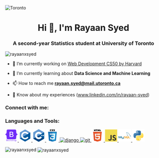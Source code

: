 <img height="350" width="1000" alt="Toronto" src="https://travel2next.com/wp-content/uploads/toronto-at-night-2.jpg">

<h1 align="center">Hi 👋, I'm Rayaan Syed</h1>
<h3 align="center">A second-year Statistics student at University of Toronto</h3>

<p align="left"> <img src="https://komarev.com/ghpvc/?username=rayaanxsyed&label=Profile%20views&color=0e75b6&style=flat" alt="rayaanxsyed" /> </p>

- 🔭 I’m currently working on [Web Development CS50 by Harvard](https://github.com/rayaanxsyed/Web-Development-CS50)

- 🌱 I’m currently learning about **Data Science and Machine Learning**

- 📫 How to reach me **rayaan.syed@mail.utoronto.ca**

- 📄 Know about my experiences (www.linkedin.com/in/rayaan-syed)

<h3 align="left">Connect with me:</h3>
<p align="left">
</p>

<h3 align="left">Languages and Tools:</h3>
<p align="left"> <a href="https://getbootstrap.com" target="_blank" rel="noreferrer"> <img src="https://raw.githubusercontent.com/devicons/devicon/master/icons/bootstrap/bootstrap-plain-wordmark.svg" alt="bootstrap" width="40" height="40"/> </a> <a href="https://www.cprogramming.com/" target="_blank" rel="noreferrer"> <img src="https://raw.githubusercontent.com/devicons/devicon/master/icons/c/c-original.svg" alt="c" width="40" height="40"/> </a> <a href="https://www.w3schools.com/cpp/" target="_blank" rel="noreferrer"> <img src="https://raw.githubusercontent.com/devicons/devicon/master/icons/cplusplus/cplusplus-original.svg" alt="cplusplus" width="40" height="40"/> </a> <a href="https://www.w3schools.com/css/" target="_blank" rel="noreferrer"> <img src="https://raw.githubusercontent.com/devicons/devicon/master/icons/css3/css3-original-wordmark.svg" alt="css3" width="40" height="40"/> </a> <a href="https://www.djangoproject.com/" target="_blank" rel="noreferrer"> <img src="https://cdn.worldvectorlogo.com/logos/django.svg" alt="django" width="40" height="40"/> </a> <a href="https://git-scm.com/" target="_blank" rel="noreferrer"> <img src="https://www.vectorlogo.zone/logos/git-scm/git-scm-icon.svg" alt="git" width="40" height="40"/> </a> <a href="https://www.w3.org/html/" target="_blank" rel="noreferrer"> <img src="https://raw.githubusercontent.com/devicons/devicon/master/icons/html5/html5-original-wordmark.svg" alt="html5" width="40" height="40"/> </a> <a href="https://developer.mozilla.org/en-US/docs/Web/JavaScript" target="_blank" rel="noreferrer"> <img src="https://raw.githubusercontent.com/devicons/devicon/master/icons/javascript/javascript-original.svg" alt="javascript" width="40" height="40"/> </a> <a href="https://www.mysql.com/" target="_blank" rel="noreferrer"> <img src="https://raw.githubusercontent.com/devicons/devicon/master/icons/mysql/mysql-original-wordmark.svg" alt="mysql" width="40" height="40"/> </a> <a href="https://www.python.org" target="_blank" rel="noreferrer"> <img src="https://raw.githubusercontent.com/devicons/devicon/master/icons/python/python-original.svg" alt="python" width="40" height="40"/> </a> </p>

<p><img align="left" src="https://github-readme-stats.vercel.app/api/top-langs?username=rayaanxsyed&show_icons=true&locale=en&layout=compact" alt="rayaanxsyed" /></p>

<p>&nbsp;<img align="center" src="https://github-readme-stats.vercel.app/api?username=rayaanxsyed&show_icons=true&locale=en" alt="rayaanxsyed" /></p>

